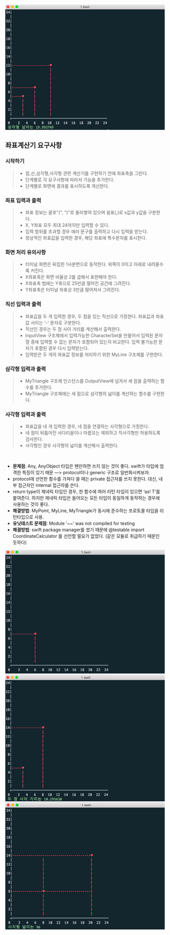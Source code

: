 ![좌표계산기-삼각형](triangle.png)

## 좌표계산기 요구사항

### 시작하기

>- 점,선,삼각형,사각형 관련 계산기를 구현하기 전에 좌표축을 그린다.
>- 단계별로 각 요구사항에 따라서 기능을 추가한다.
>- 단계별로 화면에 결과를 표시하도록 개선한다.

### 좌표 입력과 출력

>- 좌표 정보는 괄호"(", ")"로 둘러쌓여 있으며 쉼표(,)로 x값과 y값을 구분한다.
>- X, Y좌표 모두 최대 24까지만 입력할 수 있다.
>- 입력 범위를 초과할 경우 에러 문구를 출력하고 다시 입력을 받는다.
>- 정상적인 좌표값을 입력한 경우, 해당 좌표에 특수문자를 표시한다.

### 화면 처리 유의사항

>- 터미널 화면은 뒤집힌 1사분면으로 동작한다. 위쪽이 0이고 아래로 내려올수록 커진다.
>- X좌표축은 화면 비율상 2를 곱해서 표현해야 한다.
>- X좌표축 범례는 Y축으로 25만큼 떨어진 공간에 그려진다.
>- Y좌표축은 터미널 좌표상 3만큼 떨어져서 그려진다.

### 직선 입력과 출력

>- 좌표값을 두 개 입력한 경우, 두 점을 있는 직선으로 가정한다. 좌표값과 좌표값 사이는 '-' 문자로 구분한다.
>- 직선인 경우는 두 점 사이 거리를 계산해서 출력한다.
>- InputView 구조체에서 입력가능한 CharacterSet을 만들어서 입력된 문자열 중에 입력할 수 없는 문자가 포함되어 있는지 비교한다. 입력 불가능한 문자가 포함된 경우 다시 입력받는다.
>- 입력받은 두 개의 좌표값 정보를 처리하기 위한 MyLine 구조체를 구현한다.

### 삼각형 입력과 출력

>- MyTriangle 구조체 인스턴스를 OutputView에 넘겨서 세 점을 출력하는 함수를 추가한다.
>- MyTriangle 구조체에는 세 점으로 삼각형의 넓이를 계산하는 함수를 구현한다.

### 사각형 입력과 출력

>- 좌표값을 네 개 입력한 경우, 네 점을 연결하는 사각형으로 가정한다.
>- 네 점이 뒤틀어진 사다리꼴이나 마름모는 제외하고 직사각형만 허용하도록 검사한다.
>- 사각형인 경우 사각형의 넓이를 계산해서 출력한다.

<br/>

- **문제점**: Any, AnyObject 타입은 왠만하면 쓰지 않는 것이 좋다. swift가 타입에 엄격한 특징이 있기 때문 —> protocol이나 generic 구조로 일반화시켜보자.
- protocol에 선언한 함수를 가져다 쓸 때는 private 접근자를 쓰지 못한다. 대신, 내부 접근자인 internal 접근자를 쓴다.
- return type이 제네릭 타입인 경우, 한 함수에 여러 리턴 타입이 있으면 ‘as! T’를 붙여준다. 하지만 제네릭 타입은 들어오는 모든 타입이 동일하게 동작하는 경우에 사용하는 것이 좋다.
- **해결방법**: MyPoint, MyLine, MyTriangle가 동시에 준수하는 프로토콜 타입을 리턴타입으로 사용.
- **유닛테스트 문제점**: Module ‘~~’ was not compiled for testing
- **해결방법**: swift package manager를 썼기 때문에 @testable import CoordinateCalculator 를 선언할 필요가 없었다. (같은 모듈로 취급하기 때문인 듯하다)

![좌표계산기-점](point.png)
![좌표계산기-선](line.png)
![좌표계산기-사각형](rectangle.png)